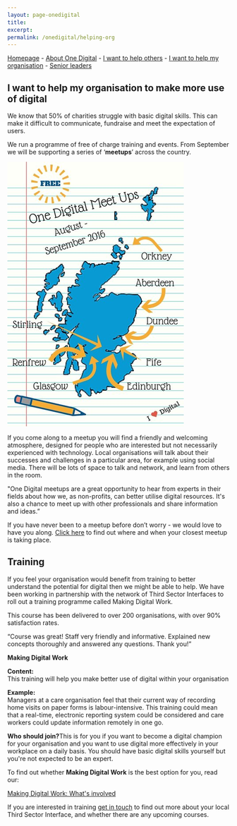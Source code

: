 ```yaml
---
layout: page-onedigital
title: 
excerpt:
permalink: /onedigital/helping-org
---
```


<!-- ![One Digital](/images/onedigitalbadgegreen.jpg)           ![Big Lottery Fund](/images/smallbiglottery.jpg) -->

[Homepage](http://digital.scvo.org.uk/onedigital/) - [About One Digital](http://digital.scvo.org.uk/onedigital/about-one-digital) - [I want to help others](http://digital.scvo.org.uk/onedigital/helping-others) -  [I want to help my organisation](http://digital.scvo.org.uk/onedigital/helping-org) - [Senior leaders](http://digital.scvo.org.uk/onedigital/actionlearning/)

## I want to help my organisation to make more use of digital

We know that 50% of charities struggle with basic digital skills. This can make it difficult to communicate, fundraise and meet the expectation of users.

We run a programme of free of charge training and events. From September we will be supporting a series of ‘<strong>meetups</strong>’ across the country.

![Meet ups](/images/onedigital/elblogsmall.jpg)

If you come along to a meetup you will find a friendly and welcoming atmosphere, designed for people who are interested but not necessarily experienced with technology. Local organisations will talk about their successes and challenges in a particular area, for example using social media. There will be lots of space to talk and network, and learn from others in the room.

"One Digital meetups are a great opportunity to hear from experts in their fields about how we, as non-profits, can better utilise digital resources. It's also a chance to meet up with other professionals and share information and ideas.”

If you have never been to a meetup before don’t worry - we would love to have you along. [Click here](http://www.meetup.com/One-Digital-Meetup/) to find out where and when your closest meetup is taking place.

## Training

If you feel your organisation would benefit from training to better understand the potential for digital then we might be able to help. We have been working in partnership with the network of Third Sector Interfaces to roll out a training programme called Making Digital Work.

This course has been delivered to over 200 organisations, with over 90% satisfaction rates.

“Course was great! Staff very friendly and informative. Explained new concepts thoroughly and answered any questions. Thank you!”

<div class="panel panel-default">

  <div class="panel-heading"><strong>Making Digital Work</strong></div>

  <div class="list-group">
    <span class="list-group-item">
      <p class="list-group-item-text"><strong>Content:</strong><br />
      This training will help you make better use of digital within your organisation</p>
    </span>
    <span class="list-group-item">
      <p class="list-group-item-text"><strong>Example:</strong><br />
      Managers at a care organisation feel that their current way of recording home visits on paper forms is labour-intensive. This training could mean that a real-time, electronic reporting system could be considered and care workers could update information remotely in one go.</p>
    </span>
    <span class="list-group-item">
      <p class="list-group-item-text"><strong>Who should join?</strong>This is for you if you want to become a digital champion for your organisation and you want to use digital more effectively in your workplace on a daily basis. You should have basic digital skills yourself but you're not expected to be an expert.</p>
    </span>
    <span class="list-group-item">
      <p class="list-group-item-text">To find out whether <strong>Making Digital Work</strong> is the best option for you, read our:</p><a class="btn btn-primary btn-lg" href="/files/MDW what's involved.pdf">Making Digital Work: What's involved</a>
    </span>
  </div>

</div>



If you are interested in training [get in touch](mailto:onedigital@scvo.org.uk) to find out more about your local Third Sector Interface, and whether there are any upcoming courses.
